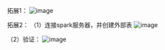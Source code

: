 拓展1：
![image](https://raw.githubusercontent.com/silenceLoomo/photo/master/lab3/%E6%8B%93%E5%B1%951.jpg?token=ANXDPSC2WS5VED7CSR3SKUS62CIFS)

拓展2：
（1）连接spark服务器，并创建外部表
![image](https://raw.githubusercontent.com/silenceLoomo/photo/master/lab3/%E6%8B%93%E5%B1%952-1.jpg?token=ANXDPSCZOWG7MDLUAA5EEHS62CI2U)

（2）验证：
![image](https://raw.githubusercontent.com/silenceLoomo/photo/master/lab3/%E6%8B%93%E5%B1%952-2.jpg?token=ANXDPSCUMKGDJ6BDVQKX6WK62CI6A)
